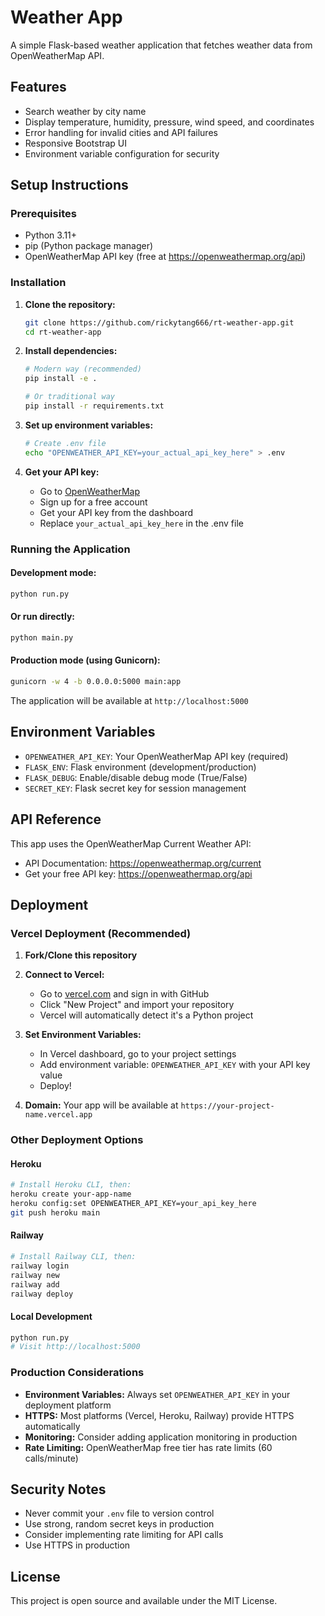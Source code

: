 # Weather App

A simple Flask-based weather application that fetches weather data from OpenWeatherMap API.

## Features

- Search weather by city name
- Display temperature, humidity, pressure, wind speed, and coordinates
- Error handling for invalid cities and API failures
- Responsive Bootstrap UI
- Environment variable configuration for security

## Setup Instructions

### Prerequisites

- Python 3.11+
- pip (Python package manager)
- OpenWeatherMap API key (free at https://openweathermap.org/api)

### Installation

1. **Clone the repository:**
   ```bash
   git clone https://github.com/rickytang666/rt-weather-app.git
   cd rt-weather-app
   ```

2. **Install dependencies:**
   ```bash
   # Modern way (recommended)
   pip install -e .
   
   # Or traditional way
   pip install -r requirements.txt
   ```

3. **Set up environment variables:**
   ```bash
   # Create .env file
   echo "OPENWEATHER_API_KEY=your_actual_api_key_here" > .env
   ```

4. **Get your API key:**
   - Go to [OpenWeatherMap](https://openweathermap.org/api)
   - Sign up for a free account
   - Get your API key from the dashboard
   - Replace `your_actual_api_key_here` in the .env file

### Running the Application

#### Development mode:
```bash
python run.py
```

#### Or run directly:
```bash
python main.py
```

#### Production mode (using Gunicorn):
```bash
gunicorn -w 4 -b 0.0.0.0:5000 main:app
```

The application will be available at `http://localhost:5000`

## Environment Variables

- `OPENWEATHER_API_KEY`: Your OpenWeatherMap API key (required)
- `FLASK_ENV`: Flask environment (development/production)
- `FLASK_DEBUG`: Enable/disable debug mode (True/False)
- `SECRET_KEY`: Flask secret key for session management

## API Reference

This app uses the OpenWeatherMap Current Weather API:
- API Documentation: https://openweathermap.org/current
- Get your free API key: https://openweathermap.org/api

## Deployment

### Vercel Deployment (Recommended)

1. **Fork/Clone this repository**

2. **Connect to Vercel:**
   - Go to [vercel.com](https://vercel.com) and sign in with GitHub
   - Click "New Project" and import your repository
   - Vercel will automatically detect it's a Python project

3. **Set Environment Variables:**
   - In Vercel dashboard, go to your project settings
   - Add environment variable: `OPENWEATHER_API_KEY` with your API key value
   - Deploy!

4. **Domain:** Your app will be available at `https://your-project-name.vercel.app`

### Other Deployment Options

#### Heroku
```bash
# Install Heroku CLI, then:
heroku create your-app-name
heroku config:set OPENWEATHER_API_KEY=your_api_key_here
git push heroku main
```

#### Railway
```bash
# Install Railway CLI, then:
railway login
railway new
railway add
railway deploy
```

#### Local Development
```bash
python run.py
# Visit http://localhost:5000
```

### Production Considerations

- **Environment Variables:** Always set `OPENWEATHER_API_KEY` in your deployment platform
- **HTTPS:** Most platforms (Vercel, Heroku, Railway) provide HTTPS automatically
- **Monitoring:** Consider adding application monitoring in production
- **Rate Limiting:** OpenWeatherMap free tier has rate limits (60 calls/minute)

## Security Notes

- Never commit your `.env` file to version control
- Use strong, random secret keys in production
- Consider implementing rate limiting for API calls
- Use HTTPS in production

## License

This project is open source and available under the MIT License.
